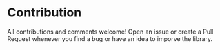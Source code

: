 # Contribution

All contributions and comments welcome! Open an issue or create a Pull Request whenever you find a bug or have an idea to imporve the library.
